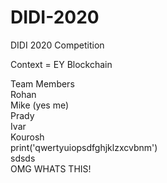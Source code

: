 # DIDI-2020

DIDI 2020 Competition

Context = EY Blockchain

Team Members\
Rohan\
Mike (yes me) \
Prady\
Ivar\
Kourosh\
print('qwertyuiopsdfghjklzxcvbnm')\
sdsds\
OMG WHATS THIS!
